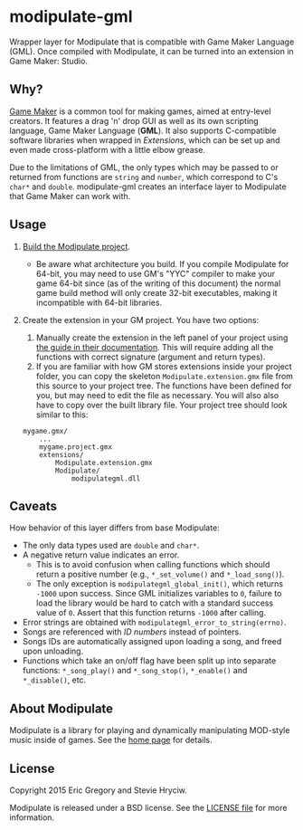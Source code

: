 modipulate-gml
==============

Wrapper layer for Modipulate that is compatible with Game Maker Language (GML). Once compiled with Modipulate, it can be turned into an extension in Game Maker: Studio.

## Why?

[Game Maker][game maker] is a common tool for making games, aimed at entry-level creators. It features a drag 'n' drop GUI as well as its own scripting language, Game Maker Language (**GML**). It also supports C-compatible software libraries when wrapped in _Extensions_, which can be set up and even made cross-platform with a little elbow grease.

Due to the limitations of GML, the only types which may be passed to or returned from functions are `string` and `number`, which correspond to C's `char*` and `double`. modipulate-gml creates an interface layer to Modipulate that Game Maker can work with.

## Usage

1. [Build the Modipulate project][build].
    - Be aware what architecture you build. If you compile Modipulate for 64-bit, you may need to use GM's "YYC" compiler to make your game 64-bit since (as of the writing of this document) the normal game build method will only create 32-bit executables, making it incompatible with 64-bit libraries.
2. Create the extension in your GM project. You have two options:
    1. Manually create the extension in the left panel of your project using [the guide in their documentation][extension guide]. This will require adding all the functions with correct signature (argument and return types).
    2. If you are familiar with how GM stores extensions inside your project folder, you can copy the skeleton `Modipulate.extension.gmx` file from this source to your project tree. The functions have been defined for you, but may need to edit the file as necessary. You will also also have to copy over the built library file. Your project tree should look similar to this:
    
    ```
    mygame.gmx/
        ...
        mygame.project.gmx
        extensions/
            Modipulate.extension.gmx
            Modipulate/
                modipulategml.dll
    ```

## Caveats

How behavior of this layer differs from base Modipulate:

- The only data types used are `double` and `char*`.
- A negative return value indicates an error.
    - This is to avoid confusion when calling functions which should return a positive number (e.g., `*_set_volume()` and `*_load_song()`).
    - The only exception is `modipulategml_global_init()`, which returns `-1000` upon success. Since GML initializes variables to `0`, failure to load the library would be hard to catch with a standard success value of `0`. Assert that this function returns `-1000` after calling.
- Error strings are obtained with `modipulategml_error_to_string(errno)`.
- Songs are referenced with _ID numbers_ instead of pointers.
- Songs IDs are automatically assigned upon loading a song, and freed upon unloading.
- Functions which take an on/off flag have been split up into separate functions: `*_song_play()` and `*_song_stop()`, `*_enable()` and `*_disable()`, etc.

## About Modipulate

Modipulate is a library for playing and dynamically manipulating MOD-style music inside of games. See the [home page][home] for details.

## License

Copyright 2015 Eric Gregory and Stevie Hryciw.

Modipulate is released under a BSD license. See the [LICENSE file][license] for more information.

[game maker]: http://www.yoyogames.com/studio
[build]: https://github.com/MrEricSir/Modipulate/wiki/Building-Modipulate
[home]: https://github.com/MrEricSir/Modipulate/
[license]: https://github.com/MrEricSir/Modipulate/blob/master/LICENSE
[extension guide]: http://docs.yoyogames.com/source/dadiospice/001_advanced%20use/extensions/creating%20extensions.html
